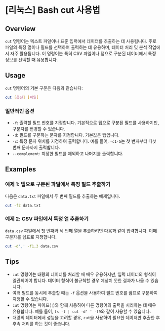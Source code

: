 # [리눅스] Bash cut 사용법

## Overview
`cut` 명령어는 텍스트 파일이나 표준 입력에서 데이터를 추출하는 데 사용됩니다. 주로 파일의 특정 열이나 필드를 선택하여 출력하는 데 유용하며, 데이터 처리 및 분석 작업에서 자주 활용됩니다. 이 명령어는 특히 CSV 파일이나 탭으로 구분된 데이터에서 특정 정보를 선택할 때 유용합니다.

## Usage
`cut` 명령어의 기본 구문은 다음과 같습니다:

```bash
cut [옵션] [파일]
```

### 일반적인 옵션
- `-f`: 출력할 필드 번호를 지정합니다. 기본적으로 탭으로 구분된 필드를 사용하지만, 구분자를 변경할 수 있습니다.
- `-d`: 필드를 구분하는 문자를 지정합니다. 기본값은 탭입니다.
- `-c`: 특정 문자 위치를 지정하여 출력합니다. 예를 들어, `-c1-5`는 첫 번째부터 다섯 번째 문자까지 출력합니다.
- `--complement`: 지정한 필드를 제외하고 나머지를 출력합니다.

## Examples
### 예제 1: 탭으로 구분된 파일에서 특정 필드 추출하기
다음은 `data.txt` 파일에서 두 번째 필드를 추출하는 예제입니다.

```bash
cut -f2 data.txt
```

### 예제 2: CSV 파일에서 특정 열 추출하기
`data.csv` 파일에서 첫 번째와 세 번째 열을 추출하려면 다음과 같이 입력합니다. 이때 구분자를 쉼표로 지정합니다.

```bash
cut -d',' -f1,3 data.csv
```

## Tips
- `cut` 명령어는 대량의 데이터를 처리할 때 매우 유용하지만, 입력 데이터의 형식이 일관되어야 합니다. 데이터 형식이 불규칙할 경우 예상치 못한 결과가 나올 수 있습니다.
- 여러 필드를 동시에 추출할 때는 `-f` 옵션을 사용하여 필드 번호를 쉼표로 구분하여 지정할 수 있습니다.
- `cut` 명령어는 파이프(`|`)와 함께 사용하여 다른 명령어의 출력을 처리하는 데 매우 유용합니다. 예를 들어, `ls -l | cut -d' ' -f9`와 같이 사용할 수 있습니다.
- 대량의 데이터에서 성능을 고려할 경우, `cut`을 사용하여 필요한 데이터만 추출한 후 후속 처리를 하는 것이 좋습니다.